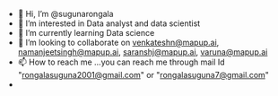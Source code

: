 - 👋 Hi, I’m @sugunarongala
- 👀 I’m interested in Data analyst and data scientist
- 🌱 I’m currently learning Data science
- 💞️ I’m looking to collaborate on venkateshn@mapup.ai, namanjeetsingh@mapup.ai, saranshj@mapup.ai, varuna@mapup.ai 
- 📫 How to reach me ...you can reach me through mail Id "rongalasuguna2001@gmail.com" or "rongalasuguna7@gmail.com"
- 

<!---
sugunarongala/sugunarongala is a ✨ special ✨ repository because its `README.md` (this file) appears on your GitHub profile.
You can click the Preview link to take a look at your changes.
--->
